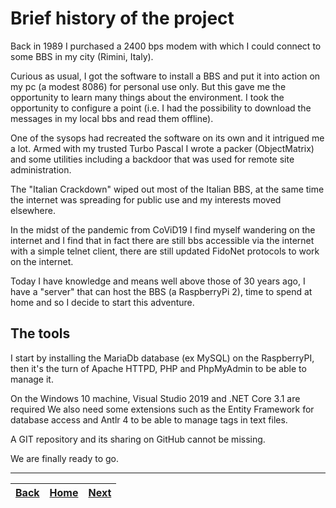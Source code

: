 # Brief history of the project

Back in 1989 I purchased a 2400 bps modem with which I could connect to some BBS in my city (Rimini, Italy).

Curious as usual, I got the software to install a BBS and put it into action on my pc (a modest 8086)
for personal use only.
But this gave me the opportunity to learn many things about the environment.
I took the opportunity to configure a point (i.e. I had the possibility to download the messages in my local bbs and read them offline).

One of the sysops had recreated the software on its own and it intrigued me a lot. Armed with my trusted Turbo Pascal I wrote a packer (ObjectMatrix)
and some utilities including a backdoor that was used for remote site administration.

The "Italian Crackdown" wiped out most of the Italian BBS, at the same time the internet was spreading for public use and my interests
moved elsewhere.

In the midst of the pandemic from CoViD19 I find myself wandering on the internet and I find that in fact there are still bbs accessible via the internet
with a simple telnet client, there are still updated FidoNet protocols to work on the internet.

Today I have knowledge and means well above those of 30 years ago, I have a "server" that can host the BBS (a RaspberryPi 2),
time to spend at home and so I decide to start this adventure.

## The tools

I start by installing the MariaDb database (ex MySQL) on the RaspberryPI, then it's the turn of Apache HTTPD, PHP and PhpMyAdmin to be able to manage it.

On the Windows 10 machine, Visual Studio 2019 and .NET Core 3.1 are required
We also need some extensions such as the Entity Framework for database access and Antlr 4 to be able to manage tags in text files.

A GIT repository and its sharing on GitHub cannot be missing.

We are finally ready to go.

---

|[Back](index.md)|[Home](index.md)|[Next](database.md)|
|---|---|---|